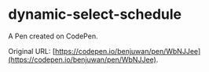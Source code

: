 # dynamic-select-schedule

A Pen created on CodePen.

Original URL: [https://codepen.io/benjuwan/pen/WbNJJee](https://codepen.io/benjuwan/pen/WbNJJee).

